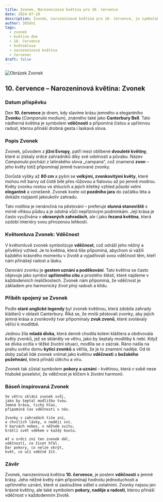 ```yaml
---
title: Zvonek, Narozeninová květina pro 10. července
date: 2024-07-10
description: Zvonek, narozeninová květina pro 10. července, je symbolem Vděčnost. Objevte její jedinečný význam, fascinující příběhy a poezii, která oslavuje její krásu.
author: 365dní
tags:
  - zvonek
  - květina dne
  - 10. července
  - květomluva
  - narozeninová květina
  - červenec
draft: false
---
```


![Obrázek Zvonek](https://cdn.pixabay.com/photo/2018/12/31/02/18/lanterns-3904294_640.jpg#center)


## 10. července – Narozeninová květina: Zvonek

### Datum příspěvku

Den **10. července** je dnem, kdy slavíme krásu jemného a elegantního **Zvonku** (_Campanula medium_), známého také jako **Canterbury Bell**. Tato nádherná květina je symbolem **vděčnosti** a připomíná čistou a upřímnou radost, kterou přináší drobná gesta i laskavá slova.

### Popis Zvonek

Zvonek, původem z **jižní Evropy**, patří mezi oblíbené **dvouleté květiny**, které si získaly srdce zahradníků díky své odolnosti a půvabu. Název _Campanula_ pochází z latinského slova „campana“, což znamená **zvon** – jeho květy totiž připomínají jemně tvarované zvonky.

Dorůstá výšky až **80 cm** a pyšní se **velkými, zvonkovitými květy**, které mohou mít barvy od čistě bílé přes růžovou a fialovou až po jemně modrou. Květy zvonku rostou ve shlucích a jejich křehký vzhled působí velmi **elegantně** a vznešeně. Zvonek kvete od **pozdního jara** do začátku léta a dokáže rozjasnit jakoukoliv zahradu.

Tato rostlina je nenáročná na pěstování – preferuje **slunná stanoviště** s mírně vlhkou půdou a je odolná vůči nepříznivým podmínkám. Její krása je často využívána v **okrasných zahradách**, ale i jako **řezaná květina**, která ozdobí interiéry svou přirozenou lehkostí.

### Květomluva Zvonek: Vděčnost

V květomluvě zvonek symbolizuje **vděčnost**, což odráží jeho něžný a přívětivý vzhled. Je to květina, která tiše připomíná, abychom si vážili každého krásného momentu v životě a vyjadřovali svou vděčnost těm, kteří nám přinášejí radost a lásku.

Darování zvonku je **gestem uznání a poděkování**. Tato květina se často objevuje jako symbol **upřímného citu** a prostého štěstí, které najdeme v každodenních maličkostech. Zvonek nám připomíná, že vděčnost je základem pro harmonický život plný radosti a klidu.

### Příběh spojený se Zvonek

Podle **staré anglické legendy** byl zvonek květinou, která zdobila zahrady klášterů v oblasti Canterbury. Říká se, že mniši pěstovali zvonky, aby jejich jemná krása a zvonkovitý tvar připomínaly **zvuk zvonů**, které svolávaly věřící k modlitbě.

Jednou žila **mladá dívka**, která denně chodila kolem kláštera a obdivovala květy zvonků, jež se skláněly ve větru, jako by šeptaly modlitby k nebi. Když se dívka ocitla v těžké životní situaci, modlila se o zázrak. Ráno našla na prahu svého domu **kytici zvonků** a věřila, že je to znamení naděje. Od té doby začali lidé zvonek vnímat jako květinu **vděčnosti** a **božského požehnání**, která přináší útěchu a víru.

Zvonek tak zůstal symbolem **pokory a uznání** – květinou, která v sobě nese hluboké poselství, že vděčnost je klíčem k životní harmonii.

### Báseň inspirovaná Zvonek

```
Ve větru sklání zvonek svůj,  
jako by šeptal modlitbu tvou.  
Jemná krása, tichý hlas,  
připomíná čas vděčnosti v nás.  

Zvonky v zahradách tiše zní,  
o chvílích lásky, o naději sní.  
V barvách nebes, v něžném svitu,  
krášlí svět vděkem v každý koutu.  

Ať v srdci zní ten zvonek dál,  
vděčností, co život hřál.  
Dar pokory, co nelze skrýt,  
květ, co učí vděčně žít.  
```

### Závěr

Zvonek, narozeninová květina **10. července**, je poslem **vděčnosti** a jemné krásy. Jeho něžné květy nám připomínají hodnotu jednoduchosti a upřímného uznání, které si zasloužíme sdílet s ostatními. Zvonky nejsou jen krásné květiny, ale také symbolem **pokory, naděje a radosti**, kterou přináší vděčnost v každodenním životě.
